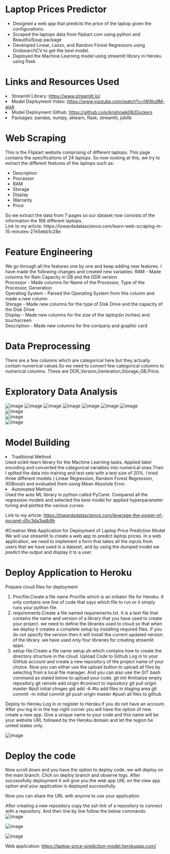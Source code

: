 # Laptop Prices Predictor
<ul>
  <li>Designed a web app that predicts the price of the laptop given the configurations. </li>
  <li>Scraped the laptops data from flipkart.com using python and BeautifulSoup package</li>
  <li>Developed Linear, Lasso, and Random Forest Regressors using GridsearchCV to get the best model.</li>
  <li>Deployed the Machine Learning model using streamlit library in Heroku using flask</li>
</ul>

# Links and Resources Used
<li>Streamlit Library: <a href="https://www.streamlit.io/">https://www.streamlit.io/</a>
<li>Model Deployment Video: <a href="https://www.youtube.com/watch?v=IWWu9M-aisA">https://www.youtube.com/watch?v=IWWu9M-aisA</a></li>
<li>Model Deployment Github: <a href="https://github.com/krishnaik06/Dockers">https://github.com/krishnaik06/Dockers</a></li>
<li>Packages: pandas, numpy, sklearn, flask, streamlit, joblib</li>

# Web Scraping

This is the Flipkart website comprising of different laptops. This page contains the specifications of 24 laptops. So now looking at this, we try to extract the different features of the laptops such as:
<ul>
  <li> Description</li>
  <li>Processor</li>
  <li>RAM</li>
  <li>Storage</li>
  <li>Display</li>
  <li>Warranty</li>
  <li>Price</li>
</ul>
So we extract the data from 7 pages so our dataset now consists of the information the 168 different laptops. <br>
Link to my article: https://towardsdatascience.com/learn-web-scraping-in-15-minutes-27e5ebb1c28e

# Feature Engineering
We go through all the features one by one and keep adding new features. I have made the following changes and created new variables:
RAM - Made columns for Ram Capacity in GB and the DDR version <br>
Processor - Made columns for Name of the Processor, Type of the Processor, Generation <br>
Operating System - Parsed the Operating System from this column and made a new column <br>
Storage - Made new columns for the type of Disk Drive and the capacity of the Disk Drive <br>
Display - Made new columns for the size of the laptop(in inches) and touchscreen <br>
Description - Made new columns for the company and graphic card <br>

# Data Preprocessing
There are a few columns which are categorical here but they actually contain numerical values.So we need to convert few categorical columns to numerical columns. These are DDR_Version,Generation,Storage_GB,Price.

# Exploratory Data Analysis

![image](https://user-images.githubusercontent.com/88879492/142353425-3d656756-78b3-4f57-87aa-0e90ccbc5c8f.png)
![image](https://user-images.githubusercontent.com/88879492/142353566-fa435aa8-1040-4eff-8bf4-b8581c920c17.png)
![image](https://user-images.githubusercontent.com/88879492/142353633-b2daa11f-6a44-42fa-aca0-4c85aa39623c.png)
![image](https://user-images.githubusercontent.com/88879492/142353700-ea5aacd4-92fc-48b9-9f0f-cfd64ef72eae.png)
![image](https://user-images.githubusercontent.com/88879492/142353769-d05d2a7e-4c8d-4fd6-b106-044c4a81bd06.png)
![image](https://user-images.githubusercontent.com/88879492/142353832-2f501d17-a4b4-4efd-a660-9b6257fc83b7.png)
![image](https://user-images.githubusercontent.com/88879492/142353873-17065cf4-35d7-4b53-99a4-db6a38f96951.png)</br>
![image](https://user-images.githubusercontent.com/88879492/142353893-7363458e-0779-479a-8173-1039e15bbd67.png)</br>
![image](https://user-images.githubusercontent.com/88879492/142354316-ed2f2305-5046-4030-a694-aaef1da54ecf.png)</br>
![image](https://user-images.githubusercontent.com/88879492/142354346-30b12478-39bb-4f16-8a03-955d5c3d1dcb.png)




# Model Building
<li>Traditional Method</li>
Used scikit-learn library for the Machine Learning tasks. Applied label encoding and converted the categorical variables into numerical ones.Then I splited the data into training and test sets with a test size of 20%. I tried three different models ( Linear Regression, Random Forest Regression, XGBoost) and evaluated them using Mean Absolute Error. 

<li>Automated Method</li>
Used the auto ML library in python called PyCaret. Compared all the regression models and selected the best model for applied hyperparameter tuning and plotted the various curves.

Link to my article: <a href="https://towardsdatascience.com/leverage-the-power-of-pycaret-d5c3da3adb9b">https://towardsdatascience.com/leverage-the-power-of-pycaret-d5c3da3adb9b</a>

#Creation Web Application for Deployment of Laptop Price Prediction Model
We will use streamlit to create a web app to predict laptop prices. In a web application, we need to implement a form that takes all the inputs from users that we have used in a dataset, and by using the dumped model we predict the output and display it to a user.

# Deploy Application to Heroku
Prepare cloud files for deployment
1) Procfile:Create a file name Procfile which is an initiator file for Heroku. It only contains one line of code that says which file to run or it simply runs your python file.
2) requirements:Create a file named requirements.txt. It is a text file that contains the name and version of a library that you have used to create your project. we need to define the libraries used to cloud so that when we deploy it creates a complete setup by installing required files. If you do not specify the version then it will install the current updated version of the library. we have used only four libraries for creating streamlit apps.
3) setup file:Create a file name setup.sh which contains how to create the directory structure in the cloud.
Upload Code to Github
Log in to your GitHub account and create a new repository of the project name of your choice. Now you can either use the upload button to upload all files by selecting from a local file manager. And you can also use the GIT bash command as stated below to upload your code.
git init #initialize empty repository
git remote add origin   #connect to repository
git pull origin master   #pull initial chnges
gid add -A #to add files in staging area
git commit -m initial commit
git push origin master  #push all files to github

Deploy to Heroku
Log in or register to Heroku if you do not have an account. After you log in in the top-right corner you will have the option of new. create a new app. Give a unique name to your code and this name will be your website URL followed by the Heroku domain and let the region be united states only.

![image](https://user-images.githubusercontent.com/88879492/142361911-ae682422-b9f1-4280-8e29-18d4144a3f58.png)

# Deploy the code

Now scroll down and you have the option to deploy code. we will deploy on the main branch. Click on deploy branch and observe logs. After successfully deployment it will give you the web app URL on the view app option and your application is deployed successfully.

Now you can share the URL with anyone to use your application.



After creating a new repository copy the ssh link of a repository to connect with a repository. And then line by line follow the below commands. 
![image](https://user-images.githubusercontent.com/88879492/142360271-9027c097-9c64-4cd2-aa09-6730fb07c9cc.png)

![image](https://user-images.githubusercontent.com/88879492/142360437-4dcc0025-9e3a-491c-afea-be0e67e9bbcf.png)

![image](https://user-images.githubusercontent.com/88879492/142360564-4721a96f-3ae0-468d-a9f5-d39574333b45.png)




Web application: <a href="https://laptop-price-prediction-model.herokuapp.com/">https://laptop-price-prediction-model.herokuapp.com/</a>
